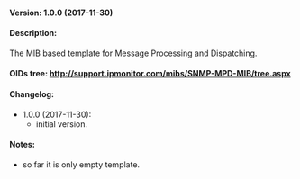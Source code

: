 #### Version: 1.0.0 (2017-11-30)

#### Description:
The MIB based template for Message Processing and Dispatching.

#### OIDs tree: http://support.ipmonitor.com/mibs/SNMP-MPD-MIB/tree.aspx

#### Changelog:
- 1.0.0 (2017-11-30):
  - initial version.

#### Notes:
- so far it is only empty template.